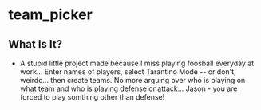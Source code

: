 # team_picker

## What Is It?
- A stupid little project made because I miss playing foosball everyday at work... Enter names of players, select Tarantino Mode -- or don't, weirdo... then create teams. No more arguing over who is playing on what team and who is playing defense or attack... Jason - you are forced to play somthing other than defense!
